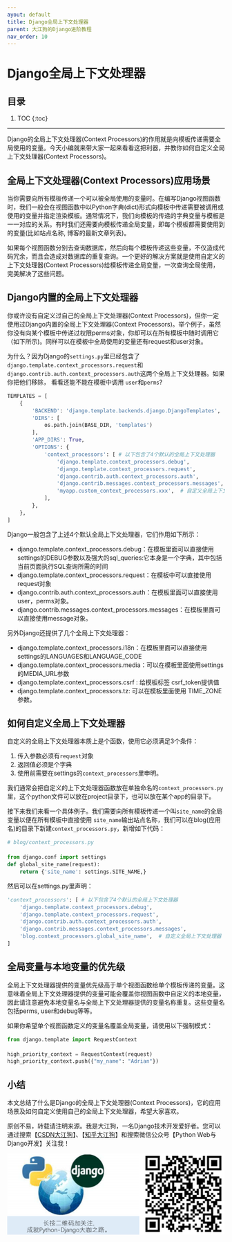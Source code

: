 ```yaml
---
ayout: default
title: Django全局上下文处理器
parent: 大江狗的Django进阶教程
nav_order: 10
---
```


# Django全局上下文处理器


## 目录


1. TOC
{:toc}

---
Django的全局上下文处理器(Context Processors)的作用就是向模板传递需要全局使用的变量。今天小编就来带大家一起来看看这把利器，并教你如何自定义全局上下文处理器(Context Processors)。



## 全局上下文处理器(Context Processors)应用场景

当你需要向所有模板传递一个可以被全局使用的变量时。在编写Django视图函数时，我们一般会在视图函数中以Python字典(dict)形式向模板中传递需要被调用或使用的变量并指定渲染模板。通常情况下，我们向模板的传递的字典变量与模板是一一对应的关系。有时我们还需要向模板传递全局变量，即每个模板都需要使用到的变量(比如站点名称, 博客的最新文章列表)。

如果每个视图函数分别去查询数据库，然后向每个模板传递这些变量，不仅造成代码冗余，而且会造成对数据库的重复查询。一个更好的解决方案就是使用自定义的上下文处理器(Context Processors)给模板传递全局变量，一次查询全局使用，完美解决了这些问题。

## Django内置的全局上下文处理器

你或许没有自定义过自己的全局上下文处理器(Context Processors)，但你一定使用过Django内置的全局上下文处理器(Context Processors)。举个例子，虽然你没有向某个模板中传递过权限perms对象，你却可以在所有模板中随时调用它（如下所示)。同样可以在模板中全局使用的变量还有request和user对象。

为什么？因为Django的`settings.py`里已经包含了`django.template.context_processors.request`和`django.contrib.auth.context_processors.auth`这两个全局上下文处理器。如果你把他们移除， 看看还能不能在模板中调用 `user`和`perms`?

```python
TEMPLATES = [
    {
        'BACKEND': 'django.template.backends.django.DjangoTemplates',
        'DIRS': [
            os.path.join(BASE_DIR, 'templates')
        ],
        'APP_DIRS': True,
        'OPTIONS': {
            'context_processors': [ # 以下包含了4个默认的全局上下文处理器
                'django.template.context_processors.debug',
                'django.template.context_processors.request',
                'django.contrib.auth.context_processors.auth',
                'django.contrib.messages.context_processors.messages',
                'myapp.custom_context_processors.xxx',  # 自定义全局上下文处理器
            ],
        },
    },
]
```
Django一般包含了上述4个默认全局上下文处理器，它们作用如下所示：

- django.template.context_processors.debug：在模板里面可以直接使用settings的DEBUG参数以及强大的sql_queries:它本身是一个字典，其中包括当前页面执行SQL查询所需的时间
- django.template.context_processors.request：在模板中可以直接使用request对象
- django.contrib.auth.context_processors.auth：在模板里面可以直接使用user，perms对象。
- django.contrib.messages.context_processors.messages：在模板里面可以直接使用message对象。

另外Django还提供了几个全局上下文处理器：
- django.template.context_processors.i18n：在模板里面可以直接使用settings的LANGUAGES和LANGUAGE_CODE
- django.template.context_processors.media：可以在模板里面使用settings的MEDIA_URL参数
- django.template.context_processors.csrf : 给模板标签 csrf_token提供值
- django.template.context_processors.tz: 可以在模板里面使用 TIME_ZONE参数。

## 如何自定义全局上下文处理器
自定义的全局上下文处理器本质上是个函数，使用它必须满足3个条件：
1. 传入参数必须有`request`对象 
2. 返回值必须是个字典 
3. 使用前需要在settings的`context_processors`里申明。

我们通常会把自定义的上下文处理器函数放在单独命名的`context_processors.py`里，这个python文件可以放在project目录下，也可以放在某个app的目录下。

接下来我们来看一个具体例子。我们需要向所有模板传递一个叫`site_name`的全局变量以便在所有模板中直接使用 `site_name`输出站点名称，我们可以在blog(应用名)的目录下新建`context_processors.py`，新增如下代码：

```python
# blog/context_processors.py

from django.conf import settings
def global_site_name(request):
    return {'site_name': settings.SITE_NAME,}
```
然后可以在settings.py里声明：
```python
'context_processors': [ # 以下包含了4个默认的全局上下文处理器
    'django.template.context_processors.debug',
    'django.template.context_processors.request',
    'django.contrib.auth.context_processors.auth',
    'django.contrib.messages.context_processors.messages',
    'blog.context_processors.global_site_name',  # 自定义全局上下文处理器
]
```
## 全局变量与本地变量的优先级

全局上下文处理器提供的变量优先级高于单个视图函数给单个模板传递的变量。这意味着全局上下文处理器提供的变量可能会覆盖你视图函数中自定义的本地变量，因此请注意避免本地变量名与全局上下文处理器提供的变量名称重复。这些变量名包括perms, user和debug等等。

如果你希望单个视图函数定义的变量名覆盖全局变量，请使用以下强制模式：

```python
from django.template import RequestContext

high_priority_context = RequestContext(request)
high_priority_context.push({"my_name": "Adrian"})
```

## 小结
本文总结了什么是Django的全局上下文处理器(Context Processors)，它的应用场景及如何自定义使用自己的全局上下文处理器，希望大家喜欢。


原创不易，转载请注明来源。我是大江狗，一名Django技术开发爱好者。您可以通过搜索【<a href="https://blog.csdn.net/weixin_42134789">CSDN大江狗</a>】、【<a href="https://www.zhihu.com/people/shi-yun-bo-53">知乎大江狗</a>】和搜索微信公众号【Python Web与Django开发】关注我！

![Python Web与Django开发](../../assets/images/django.png)